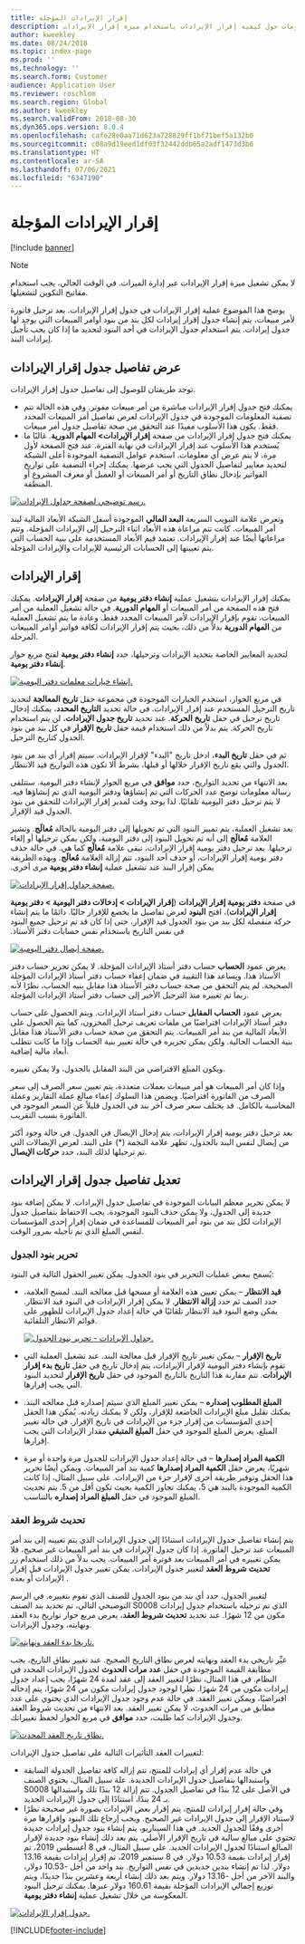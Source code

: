 ```yaml
---
title: إقرار الإيرادات المؤجلة
description: يقدم هذا الموضوع معلومات حول كيفية إقرار الإيرادات باستخدام ميزة إقرار الإيرادات.
author: kweekley
ms.date: 08/24/2018
ms.topic: index-page
ms.prod: ''
ms.technology: ''
ms.search.form: Customer
audience: Application User
ms.reviewer: roschlom
ms.search.region: Global
ms.author: kweekley
ms.search.validFrom: 2018-08-30
ms.dyn365.ops.version: 8.0.4
ms.openlocfilehash: cafe28e0aa71d623a728829ff1bf71bef5a132b0
ms.sourcegitcommit: c08a9d19eed1df03f32442ddb65a2adf1473d3b6
ms.translationtype: HT
ms.contentlocale: ar-SA
ms.lasthandoff: 07/06/2021
ms.locfileid: "6347190"
---
```

# <a name="recognize-deferred-revenue"></a>إقرار الإيرادات المؤجلة

[!include [banner](../includes/banner.md)]

> [!NOTE]
> لا يمكن تشغيل ميزة إقرار الإيرادات عبر إدارة الميزات. في الوقت الحالي، يجب استخدام مفاتيح التكوين لتشغيلها.

يوضح هذا الموضوع عملية إقرار الإيرادات في جدول إقرار الإيرادات. بعد ترحيل فاتورة لأمر مبيعات، يتم إنشاء جدول إقرار إيرادات لكل بند من بنود أوامر المبيعات التي يوجد لها جدول إيرادات. يتم استخدام جدول الإيرادات في أحد البنود لتحديد ما إذا كان يجب تأجيل إيرادات البند.

## <a name="view-revenue-recognition-schedule-details"></a>عرض تفاصيل جدول إقرار الإيرادات

توجد طريقتان للوصول إلى تفاصيل جدول إقرار الإيرادات.

- يمكنك فتح جدول إقرار الإيرادات مباشرة من أمر مبيعات مفوتر. وفي هذه الحالة تتم تصفية المعلومات الموجودة في جدول الإيرادات لعرض تفاصيل أمر المبيعات المحدد فقط. يكون هذا الأسلوب مفيدًا عند التحقق من صحة تفاصيل جدول أمر مبيعات.
- يمكنك فتح جدول إقرار الإيرادات من صفحة **إقرار الإيرادات\> المهام الدورية**. غالبًا ما يُستخدم هذا الأسلوب عند إقرار الإيرادات في نهاية الفترة. عند فتح الصفحة لأول مرة، لا يتم عرض أي معلومات. استخدم عوامل التصفية الموجودة أعلى الشبكة لتحديد معايير لتفاصيل الجدول التي يجب عرضها. يمكنك إجراء التصفية على تواريخ الفواتير بإدخال نطاق التاريخ أو أمر المبيعات أو العميل أو معرف المشروع أو المنطقة.

[![رسم توضيحي لصفحة جداول الإيرادات.](./media/revenue-recognition-schedule-page.png)](./media/revenue-recognition-schedule-page.png)

وتعرض علامة التبويب السريعة **البعد المالي‬** الموجودة أسفل الشبكة الأبعاد المالية لبند أمر المبيعات. كانت تتم مراعاة هذه الأبعاد اثناء الترحيل إلى الإيرادات المؤجلة. وتتم مراعاتها أيضًا عند إقرار الإيرادات. تعتمد قيم الأبعاد المستخدمة على بنية الحساب التي يتم تعيينها إلى الحسابات الرئيسية للإيرادات والإيرادات المؤجلة.

## <a name="recognize-revenue"></a>إقرار الإيرادات

يمكنك إقرار الإيرادات بتشغيل عملية **إنشاء دفتر يومية** من صفحة **إقرار الإيرادات**. يمكنك فتح هذه الصفحة من أمر المبيعات أو **المهام الدورية**. في حالة تشغيل العملية من أمر المبيعات، تقوم بإقرار الإيرادات لأمر المبيعات المحدد فقط. وعادة ما يتم تشغيل العملية من **المهام الدورية** بدلاً من ذلك، بحيث يتم إقرار الإيرادات لكافة فواتير أوامر المبيعات المرحلة.

لتحديد المعايير الخاصة بتحديد الإيرادات وترحيلها، حدد **إنشاء دفتر يومية** لفتح مربع حوار **إنشاء دفتر يومية**.

[![إنشاء خيارات معلمات دفتر اليومية.](./media/revenue-recognition-create-journal.png)](./media/revenue-recognition-create-journal.png)

في مربع الحوار، استخدم الخيارات الموجودة في مجموعة حقل **تاريخ المعالجة** لتحديد تاريخ الترحيل المستخدم عند إقرار الإيرادات. في حالة تحديد **التاريخ المحدد**، يمكنك إدخال تاريخ ترحيل في حقل **تاريخ الحركة**. عند تحديد **تاريخ جدول الإيرادات**، لن يتم استخدام تاريخ الحركة. يتم بدلاً من ذلك استخدام قيمة حقل **تاريخ الإقرار** في كل بند من بنود الجدول كتاريخ الترحيل.

ثم في حقل **تاريخ البدء**، ادخل تاريخ "البدء" لإقرار الإيرادات. سيتم إقرار أي بند من بنود الجدول والتي يقع تاريخ الإقرار خلالها أو قبلها، بشرط ألا تكون هذه التواريخ قيد الانتظار.

بعد الانتهاء من تحديد التواريخ، حدد **موافق** في مربع الحوار لإنشاء دفتر اليومية. ستتلقى رسالة معلومات توضح عدد الحركات التي تم إنشاؤها ودفتر اليومية الذي تم إنشاؤها فيه. لا يتم ترحيل دفتر اليومية تلقائيًا. لذا يوجد وقت لمدير إقرار الإيرادات للتحقق من بنود الجدول قيد الإقرار.

بعد تشغيل العملية، يتم تمييز البنود التي تم تحويلها إلى دفتر اليومية بالحالة **‏‫مُعالَج**. وتشير العلامة **‏‫مُعالَج** إلى أنه تم تحويل البنود إلى دفتر اليومية، ولكن يمكن ترحيلها أو إلغاء ترحيلها. بعد ترحيل دفتر يومية إقرار الإيرادات، تبقى علامة **‏‫مُعالَج** كما هي. في حالة حذف دفتر يومية إقرار الإيرادات، أو حذف أحد البنود، تتم إزالة العلامة **‏‫مُعالَج**. وبهذه الطريقة يمكن إقرار البند عند تشغيل عملية **إنشاء دفتر يومية** مرى أخرى.

[![صفحة جداول إقرار الإيرادات.](./media/revenue-recognition-rev-recog-schedule-02.png)](./media/revenue-recognition-rev-recog-schedule-02.png)

في صفحة **دفتر يومية إقرار الإيرادات** (**إقرار الإيرادات \> ‏‫إدخالات دفتر اليومية \> دفتر يومية إقرار الإيرادات**)، افتح **البنود** لعرض تفاصيل ما يخضع للإقرار حاليًا. دائمًا ما يتم إنشاء حركة منفصلة لكل بند من بنود الجدول قيد الإقرار، حتى إذا كان قد تم ترحيل جميع البنود في نفس التاريخ باستخدام نفس حسابات دفتر الأستاذ.

[![صفحة إيصال دفتر اليومية.](./media/revenue-recognition-journal-voucher.png)](./media/revenue-recognition-journal-voucher.png)

يعرض عمود **الحساب** حساب دفتر أستاذ الإيرادات المؤجلة. لا يمكن تحرير حساب دفتر الأستاذ هذا. ويساعد هذا التقييد في ضمان إعفاء حساب دفتر أستاذ الإيرادات المؤجلة الصحيحة. لم يتم التحقق من صحة حساب دفتر الأستاذ هذا مقابل بنيه الحساب، نظرًا لأنه ربما تم تغييره منذ الترحيل الأخير إلى حساب دفتر أستاذ الإيرادات المؤجلة.

يعرض عمود **الحساب المقابل** حساب دفتر أستاذ الإيرادات. ويتم الحصول على حساب دفتر أستاذ الإيرادات افتراضيًا من ملفات تعريف ترحيل المخزون، كما يتم الحصول على الأبعاد المالية من بند أمر المبيعات. يتم التحقق من صحة حساب دفتر الأستاذ هذا مقابل بنية الحساب الحالية. ولكن يمكن تحريره في حالة تغيير بنية الحساب وإذا ما كانت تتطلب أبعاد مالية إضافية.

ويكون المبلغ الافتراضي من البند المقابل بالجدول، ولا يمكن تغييره.

وإذا كان أمر المبيعات هو أمر مبيعات بعملات متعددة، يتم تعيين سعر الصرف إلى سعر الصرف من الفاتورة افتراضيًا. ويضمن هذا السلوك إعفاء مبالغ عملة التقارير وعملة المحاسبة بالكامل. قد يختلف سعر صرف آخر بند في الجدول قليلاً عن السعر الموجود في الفاتورة بسبب التقريب.

بعد ترحيل دفتر يومية إقرار الإيرادات، يتم إدخال الإيصال في الجدول. في حالة وجود أكثر من إيصال لنفس البند بالجدول، تظهر علامة النجمة (\*) على البند. لعرض الإيصالات التي تم ترحيلها لذلك البند، حدد **حركات الإيصال**.

## <a name="modify-the-revenue-recognition-schedule-details"></a>تعديل تفاصيل جدول إقرار الإيرادات

لا يمكن تحرير معظم البيانات الموجودة في تفاصيل جدول الإيرادات. لا يمكن إضافة بنود جديدة إلى الجدول، ولا يمكن حذف البنود الموجودة. يجب الاحتفاظ بتفاصيل جدول الإيرادات لكل بند من بنود أمر المبيعات للمساعدة في ضمان إقرار إحدى المؤسسات لنفس المبلغ الذي تم تأجيله بمرور الوقت.

### <a name="edit-schedule-lines"></a>تحرير بنود الجدول

يُسمح ببعض عمليات التحرير في بنود الجدول. يمكن تغيير الحقول التالية في البنود:

- **قيد الانتظار** – يمكن تعيين هذه العلامة أو مسحها قبل معالجه البند. لمسح العلامة، حدد الصف ثم حدد **إزالة الانتظار**. لا يمكن إقرار الإيرادات في البنود قيد الانتظار. يمكن وضع البنود قيد الانتظار تلقائيًا في حالة إعداد جدول الإيرادات للظهور على قوائم الانتظار التلقائية.

    [![جداول الإيرادات - تحرير بنود الجدول.](./media/revenue-recognition-rev-revenue-schedules.png)](./media/revenue-recognition-rev-revenue-schedules.png)

- **تاريخ الإقرار** – يمكن تغيير تاريخ الإقرار قبل معالجة البند. عند تشغيل العملية التي تقوم بإنشاء دفتر اليومية لإقرار الإيرادات، يتم إدخال تاريخ في حقل **تاريخ بدء إقرار الإيرادات**. تتم مقارنة هذا التاريخ بالتاريخ الموجود في حقل **تاريخ الإقرار** لتحديد البنود التي يجب إقرارها.
- **المبلغ المطلوب إصداره** – يمكن تغيير المبلغ الذي سيتم إصداره قبل معالجه البند. يمكنك تقليل مبلغ الإيرادات الخاضعة للإقرار، ولكن لا يمكنك زيادته. يُمكن هذا الحقل إحدى المؤسسات من إقرار جزء من الإيرادات في تاريخ الإقرار. في حالة تغيير المبلغ، يعرض المبلغ الموجود في حقل **المبلغ المتبقي** مقدار الإيرادات التي يجب إقرارها.
- **الكمية المراد إصدارها** – في حالة إعداد جدول الإيرادات للجدول مرة واحدة أو مرة شهريًا، يعرض حقل **الكمية المراد إصدارها** كمية بند أمر المبيعات. ويمكن أيضًا تحرير هذا الحقل وتوفير طريقة أخرى لإقرار جزء من الإيرادات. على سبيل المثال، إذا كانت الكمية الموجودة بالبند هي 5، يمكنك تجاوز الكمية بحيث تكون أقل من 5. يتم تحديث المبلغ الموجود في حقل **المبلغ المراد إصداره** بالتناسب.

### <a name="update-contract-terms"></a>تحديث شروط العقد

يتم إنشاء تفاصيل جدول الإيرادات استنادًا إلى جدول الإيرادات الذي يتم تعيينه إلى بند أمر المبيعات عند ترحيل الفاتورة. إذا كان جدول الإيرادات في بند أمر المبيعات غير صحيح، فلا يمكن تغييره في أمر المبيعات بعد فوترة أمر المبيعات. يجب بدلاً من ذلك استخدام زر **تحديث شروط العقد** لتغيير جدول الإيرادات. يمكن تغيير جدول الإيرادات قبل إقرار الإيرادات أو بعده .

لتغيير الجدول، حدد أي بند من بنود الجدول للصنف الذي تقوم بتغييره. في الرسم التوضيحي التالي، تم تحديد بند الصنف S0008 الذي تم ترحيله باستخدام جدول إيرادات مكون من 12 شهرًا. عند تحديد **تحديث شروط العقد**، يعرض مربع حوار تواريخ بدء العقد ونهايته، وجدول الإيرادات.

[![تاريخا بدء العقد ونهايته.](./media/revenue-recognition-rev-revenue-schedule-update-cntrct-dates-schedule.png)](./media/revenue-recognition-rev-revenue-schedule-update-cntrct-dates-schedule.png)

غيِّر تاريخي بدء العقد ونهايته لعرض نطاق التاريخ الصحيح. عند تغيير نطاق التاريخ، يجب مطابقة القيمة الموجودة في حقل **عدد مرات الحدوث** لجدول الإيرادات المحدد في النظام. في هذا المثال، نظرًا لتغيير العقد إلى عقد لمدة 24 شهرًا، يجب إعداد جدول إيرادات مكون من 24 شهرًا. نظرا لوجود جدول إيرادات مكون من 24 شهرًا، يتم إدخاله افتراضيًا، ويمكن تغيير العقد. في حالة عدم وجود جدول الإيرادات الذي يحتوي على عدد مطابق من مرات الحدوث، لا يمكن تغيير العقد. بعد الانتهاء من تحديث شروط العقد وجدول الإيرادات كما طلبت، حدد **موافق** في مربع الحوار لحفظ تغييراتك.

[![نطاق تاريخ العقد المحدث.](./media/revenue-recognition-rev-revenue-schedule-update-cntrct-dates-schedule-02.png)](./media/revenue-recognition-rev-revenue-schedule-update-cntrct-dates-schedule-02.png)

لتغييرات العقد التأثيرات التالية على تفاصيل جدول الإيرادات:

- في حالة عدم إقرار أي إيرادات للمنتج، تتم إزاله كافة تفاصيل الجدولة السابقة واستبدالها بتفاصيل جدول الإيرادات الجديدة. علة سبيل المثال، يحتوي الصنف S0008 في الأصل على 12 بندًا في تفاصيل الجدول. تتم إزالة 12 بندًا تلك واستبدالها بـ 24 بندًا، استنادًا إلى جدول الإيرادات الجديد.
- وفي حالة إقرار إيرادات للمنتج، يتم إقرار بعض الإيرادات بصورة غير صحيحة نظرًا لاستناد الإقرار إلى جدول الإيرادات غير الصحيح. ويجب إرجاع تلك البنود وإقرارها مرة أخرى وفقًا للجدول الجديد. في هذا السيناريو، يتم إنشاء بنود جدول إيرادات جديدة تحتوي على مبالغ سالبة في تاريخ الإقرار الأصلي. يتم بعد ذلك إنشاء بنود جديدة لإقرار المبالغ استنادًا لجدول الإيرادات الجديد. على سبيل المثال، في 8 أغسطس 2019، تم إقرار إيرادات بقيمة 10.53 دولار. في 8 سبتمبر 2019، تم إقرار إيرادات بقيمة 13.16 دولار. لذا تم إنشاء بندين جديدين في نفس التواريخ. بند واحد من أجل -10.53 دولار، والبند الآخر من أجل -13.16 دولار. ويتم بعد ذلك إنشاء أربعة وعشرين بندًا جديدًا، ويتم توزيع إجمالي الإيرادات المؤجلة بقيمة 160.61 دولار عبرها. يمكنك ترحيل البنود المعكوسة من خلال تشغيل عملية **إنشاء دفتر يومية**.

[![جدول إقرار الإيرادات.](./media/revenue-recognition-rev-recog-schedule-03.png)](./media/revenue-recognition-rev-recog-schedule-03.png)


[!INCLUDE[footer-include](../../includes/footer-banner.md)]